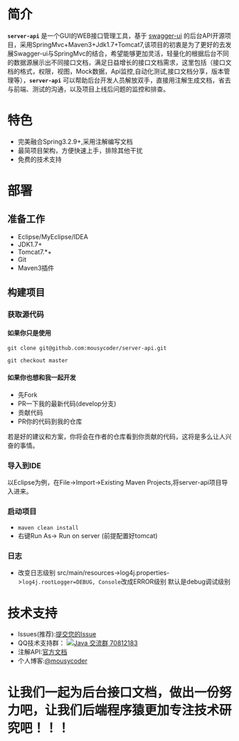 # 简介

**`server-api`** 是一个GUI的WEB接口管理工具，基于 [swagger-ui](https://github.com/swagger-api/swagger-ui) 的后台API开源项目，采用SpringMvc+Maven3+Jdk1.7+Tomcat7,该项目的初衷是为了更好的去发展Swagger-ui与SpringMvc的结合，希望能够更加灵活，轻量化的根据后台不同的数据源展示出不同接口文档，满足日益增长的接口文档需求，这里包括（接口文档的格式，权限，视图，Mock数据，Api监控,自动化测试,接口文档分享，版本管理等），**`server-api`** 可以帮助后台开发人员解放双手，直接用注解生成文档，省去与前端、测试的沟通，以及项目上线后问题的监控和排查。

# 特色

- 完美融合Spring3.2.9+,采用注解编写文档
- 最简项目架构，方便快速上手，排除其他干扰
- 免费的技术支持

# 部署
## 准备工作
- Eclipse/MyEclipse/IDEA
- JDK1.7+
- Tomcat7.*+
- Git
- Maven3插件

## 构建项目
### 获取源代码

#### 如果你只是使用

```
git clone git@github.com:mousycoder/server-api.git

git checkout master
```

#### 如果你也想和我一起开发
- 先Fork
- PR一下我的最新代码(develop分支)
- 贡献代码
- PR你的代码到我的仓库

若是好的建议和方案，你将会在作者的仓库看到你贡献的代码，这将是多么让人兴奋的事情。


### 导入到IDE
以Eclipse为例，在File->Import->Existing Maven Projects,将server-api项目导入进来。


### 启动项目

- `maven clean install`
- 右键Run As-> Run on server (前提配置好tomcat)

### 日志
- 改变日志级别 src/main/resources->log4j.properties->`log4j.rootLogger=DEBUG, Console`改成ERROR级别 默认是debug调试级别


# 技术支持


- Issues(推荐):[提交您的Issue](https://github.com/mousycoder/server-api/issues)
- QQ技术支持群： <a target="_blank" href="http://shang.qq.com/wpa/qunwpa?idkey=1ee1e533b44ef916dd09742b52472317a54eb00880127d4f4c6f1ec06e4397e3"><img border="0" src="http://pub.idqqimg.com/wpa/images/group.png" alt="Java 交流群" title="Java 交流群"> 70812183</a>
- 注解API:[官方文档](http://docs.swagger.io/swagger-core/apidocs/index.html)
- 个人博客:[@mousycoder](http://mousycoder.com)

# 让我们一起为后台接口文档，做出一份努力吧，让我们后端程序猿更加专注技术研究吧！！！








